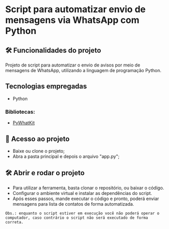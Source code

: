 # Script para automatizar envio de mensagens via WhatsApp com Python

## 🛠️ Funcionalidades do projeto
Projeto de script para automatizar o envio de avisos por meio de mensagens de WhatsApp, utilizando a linguagem de programação Python.

## Tecnologias empregadas

- Python

### Bibliotecas:

- [PyWhatKit](https://github.com/Ankit404butfound/PyWhatKit)

## 📁 Acesso ao projeto

- Baixe ou clone o projeto;
- Abra a pasta principal e depois o arquivo "app.py";

## 🛠️ Abrir e rodar o projeto

- Para utilizar a ferramenta, basta clonar o repositório, ou baixar o código. 
- Configurar o ambiente virtual e instalar as dependências do script.
- Após esses passos, mande executar o código e pronto, poderá enviar mensagens para lista de contatos de forma automatizada.

`Obs.: enquanto o script estiver em execução você não poderá operar o computador, caso contrário o script não será executado de forma correta.`
